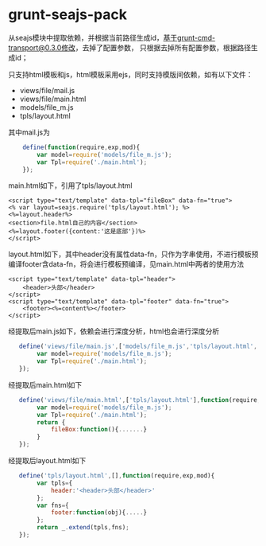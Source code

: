 # grunt-seajs-pack

从seajs模块中提取依赖，并根据当前路径生成id，基于grunt-cmd-transport@0.3.0修改，去掉了配置参数，
只根据去掉所有配置参数，根据路径生成id；

只支持html模板和js，html模板采用ejs，同时支持模版间依赖，如有以下文件：

- views/file/mail.js
- views/file/main.html
- models/file_m.js
- tpls/layout.html

其中mail.js为
```js
    define(function(require,exp,mod){
        var model=require('models/file_m.js');
        var Tpl=require('./main.html');
    });
```

main.html如下，引用了tpls/layout.html
```
<script type="text/template" data-tpl="fileBox" data-fn="true">
<% var layout=seajs.require('tpls/layout.html'); %>
<%=layout.header%>
<section>file.html自己的内容</section>
<%=layout.footer({content:'这是底部'})%>
</script>
```

layout.html如下，其中header没有属性data-fn，只作为字串使用，不进行模板预编译footer含data-fn，将会进行模板预编译，见main.html中两者的使用方法
```
<script type="text/template" data-tpl="header">
    <header>头部</header>
</script>
<script type="text/template" data-tpl="footer" data-fn="true">
    <footer><%=content%></footer>
</script>
```

经提取后main.js如下，依赖会进行深度分析，html也会进行深度分析
```js
   define('views/file/main.js',['models/file_m.js','tpls/layout.html','views/file/main.html'],function(require,exp,mod){
        var model=require('models/file_m.js');
        var Tpl=require('./main.html');
   });
```
经提取后main.html如下
```js
   define('views/file/main.html',['tpls/layout.html'],function(require,exp,mod){
        var model=require('models/file_m.js');
        var Tpl=require('./main.html');
        return {
            fileBox:function(){.......}
        }
   });
```
经提取后layout.html如下
```js
   define('tpls/layout.html',[],function(require,exp,mod){
        var tpls={
            header:'<header>头部</header>'
        };
        var fns={
            footer:function(obj){.....}
        };
        return _.extend(tpls,fns);
   });
```